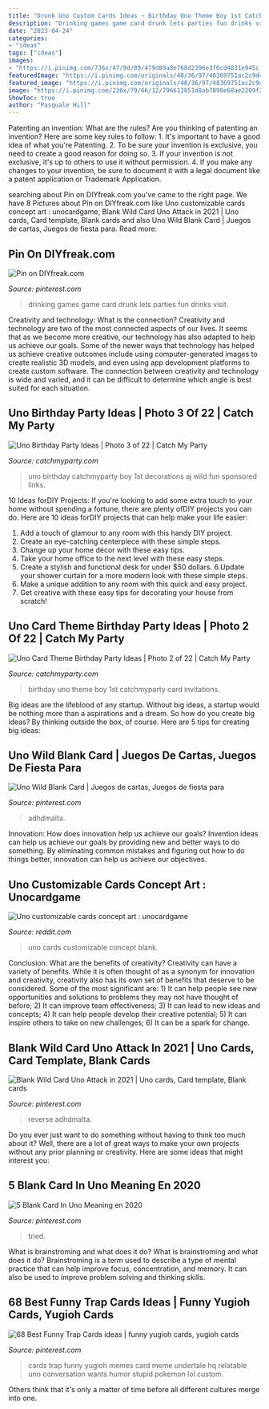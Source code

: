 ```yaml
---
title: "Drunk Uno Custom Cards Ideas ~ Birthday Uno Theme Boy 1st Catchmyparty Card Invitations"
description: "Drinking games game card drunk lets parties fun drinks visit"
date: "2023-04-24"
categories:
- "ideas"
tags: ["ideas"]
images:
- "https://i.pinimg.com/736x/47/9d/89/479d89a8e768d2396e3f6cd4831e945c.jpg"
featuredImage: "https://i.pinimg.com/originals/48/36/97/48369751ac2c9d436e04874081e1b1f2.jpg"
featured_image: "https://i.pinimg.com/originals/48/36/97/48369751ac2c9d436e04874081e1b1f2.jpg"
image: "https://i.pinimg.com/236x/79/66/12/796612851d8ab7890e68ae2209f2b3ee.jpg"
ShowToc: true
author: "Pasquale Hill"
---
```



Patenting an invention: What are the rules?
Are you thinking of patenting an invention? Here are some key rules to follow: 1. It's important to have a good idea of what you're Patenting. 
2. To be sure your invention is exclusive, you need to create a good reason for doing so. 
3. If your invention is not exclusive, it's up to others to use it without permission. 4. If you make any changes to your invention, be sure to document it with a legal document like a patent application or Trademark Application. 
	

		
searching about Pin on DIYfreak.com you've came to the right page. We have 8 Pictures about Pin on DIYfreak.com like Uno customizable cards concept art : unocardgame, Blank Wild Card Uno Attack in 2021 | Uno cards, Card template, Blank cards and also Uno Wild Blank Card | Juegos de cartas, Juegos de fiesta para. Read more:
		
    
## Pin On DIYfreak.com

<img loading=lazy src="https://i.pinimg.com/originals/66/f4/88/66f488b8000004b2b758de0769063fe5.jpg" onerror="this.onerror=null;this.src='https://tse3.mm.bing.net/th?id=OIP.WUIXxzqOv6DSqK3qrEvhGwHaFW&amp;pid=15.1';" alt="Pin on DIYfreak.com">

_Source: pinterest.com_

>drinking games game card drunk lets parties fun drinks visit. 

	

Creativity and technology: What is the connection?
Creativity and technology are two of the most connected aspects of our lives. It seems that as we become more creative, our technology has also adapted to help us achieve our goals. Some of the newer ways that technology has helped us achieve creative outcomes include using computer-generated images to create realistic 3D models, and even using app development platforms to create custom software. The connection between creativity and technology is wide and varied, and it can be difficult to determine which angle is best suited for each situation.

    
## Uno Birthday Party Ideas | Photo 3 Of 22 | Catch My Party

<img loading=lazy src="https://photos-cdn.catchmyparty.com/PL/photos/0226/9140/image.jpeg" onerror="this.onerror=null;this.src='https://tse2.mm.bing.net/th?id=OIP.ymwd3g5ZMmAhg3Ad0cgoSAHaE8&amp;pid=15.1';" alt="Uno Birthday Party Ideas | Photo 3 of 22 | Catch My Party">

_Source: catchmyparty.com_

>uno birthday catchmyparty boy 1st decorations aj wild fun sponsored links. 

	

10 Ideas forDIY Projects:
If you're looking to add some extra touch to your home without spending a fortune, there are plenty ofDIY projects you can do. Here are 10 ideas forDIY projects that can help make your life easier:
1. Add a touch of glamour to any room with this handy DIY project.
2. Create an eye-catching centerpiece with these simple steps.
3. Change up your home décor with these easy tips.
4. Take your home office to the next level with these easy steps.
5. Create a stylish and functional desk for under $50 dollars. 
6.Update your shower curtain for a more modern look with these simple steps. 
7. Make a unique addition to any room with this quick and easy project. 
8. Get creative with these easy tips for decorating your house from scratch!

    
## Uno Card Theme Birthday Party Ideas | Photo 2 Of 22 | Catch My Party

<img loading=lazy src="https://photos-cdn.catchmyparty.com/PL/photos/0238/7361/file2-2__34_.jpg" onerror="this.onerror=null;this.src='https://tse1.mm.bing.net/th?id=OIP.wmGm4EasIesfE6_doPRTGgHaJ4&amp;pid=15.1';" alt="Uno Card Theme Birthday Party Ideas | Photo 2 of 22 | Catch My Party">

_Source: catchmyparty.com_

>birthday uno theme boy 1st catchmyparty card invitations. 

	

Big ideas are the lifeblood of any startup. Without big ideas, a startup would be nothing more than a aspirations and a dream. So how do you create big ideas? By thinking outside the box, of course. Here are 5 tips for creating big ideas: 

    
## Uno Wild Blank Card | Juegos De Cartas, Juegos De Fiesta Para

<img loading=lazy src="https://i.pinimg.com/originals/8d/ce/2a/8dce2a9c2068d8f9c138bdac9211291d.jpg" onerror="this.onerror=null;this.src='https://tse4.mm.bing.net/th?id=OIP.1t2knErWc_9VXl0fn3pCHwHaJ4&amp;pid=15.1';" alt="Uno Wild Blank Card | Juegos de cartas, Juegos de fiesta para">

_Source: pinterest.com_

>adhdmalta. 

	

Innovation: How does innovation help us achieve our goals?
Invention ideas can help us achieve our goals by providing new and better ways to do something. By eliminating common mistakes and figuring out how to do things better, innovation can help us achieve our objectives.

    
## Uno Customizable Cards Concept Art : Unocardgame

<img loading=lazy src="https://preview.redd.it/ip6hbpshq4z11.jpg?auto=webp&amp;s=cc3e3aee3047661ef6ecce1554ed3eb6ebeac9d9" onerror="this.onerror=null;this.src='https://tse1.mm.bing.net/th?id=OIP.4SQ1tIHAogFyjG9UdcWRMgHaNK&amp;pid=15.1';" alt="Uno customizable cards concept art : unocardgame">

_Source: reddit.com_

>uno cards customizable concept blank. 

	

Conclusion: What are the benefits of creativity?
Creativity can have a variety of benefits. While it is often thought of as a synonym for innovation and creativity, creativity also has its own set of benefits that deserve to be considered. Some of the most significant are: 1) It can help people see new opportunities and solutions to problems they may not have thought of before; 2) It can improve team effectiveness; 3) It can lead to new ideas and concepts; 4) It can help people develop their creative potential; 5) It can inspire others to take on new challenges; 6) It can be a spark for change.

    
## Blank Wild Card Uno Attack In 2021 | Uno Cards, Card Template, Blank Cards

<img loading=lazy src="https://i.pinimg.com/736x/47/9d/89/479d89a8e768d2396e3f6cd4831e945c.jpg" onerror="this.onerror=null;this.src='https://tse3.mm.bing.net/th?id=OIP.aLG76-9AVSuDbut1Rt5rzwHaJ3&amp;pid=15.1';" alt="Blank Wild Card Uno Attack in 2021 | Uno cards, Card template, Blank cards">

_Source: pinterest.com_

>reverse adhdmalta. 

	

Do you ever just want to do something without having to think too much about it? Well, there are a lot of great ways to make your own projects without any prior planning or creativity. Here are some ideas that might interest you: 

    
## 5 Blank Card In Uno Meaning En 2020

<img loading=lazy src="https://i.pinimg.com/originals/48/36/97/48369751ac2c9d436e04874081e1b1f2.jpg" onerror="this.onerror=null;this.src='https://tse1.mm.bing.net/th?id=OIP.I3jC3aefir7dzCPSKN9UqQHaEK&amp;pid=15.1';" alt="5 Blank Card In Uno Meaning en 2020">

_Source: pinterest.com_

>tried. 

	

What is brainstroming and what does it do?
What is brainstroming and what does it do? Brainstroming is a term used to describe a type of mental practice that can help improve focus, concentration, and memory. It can also be used to improve problem solving and thinking skills.

    
## 68 Best Funny Trap Cards Ideas | Funny Yugioh Cards, Yugioh Cards

<img loading=lazy src="https://i.pinimg.com/236x/79/66/12/796612851d8ab7890e68ae2209f2b3ee.jpg" onerror="this.onerror=null;this.src='https://tse2.mm.bing.net/th?id=OIP.3DccxsN5uyxEf66Y7gOQEAAAAA&amp;pid=15.1';" alt="68 Best Funny Trap Cards ideas | funny yugioh cards, yugioh cards">

_Source: pinterest.com_

>cards trap funny yugioh memes card meme undertale hq relatable uno conversation wants humor stupid pokemon lol custom. 

	

Others think that it's only a matter of time before all different cultures merge into one.

